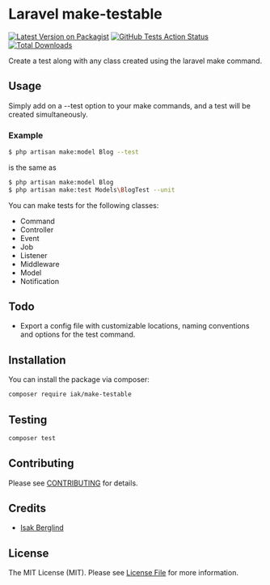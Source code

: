 # Laravel make-testable

[![Latest Version on Packagist](https://img.shields.io/packagist/v/iak/make-testable.svg?style=flat-square)](https://packagist.org/packages/iak/make-testable)
[![GitHub Tests Action Status](https://img.shields.io/github/workflow/status/iak/make-testable/Tests?label=tests)](https://github.com/iak/make-testable/actions?query=workflow%3Arun-tests+branch%3Amaster)
[![Total Downloads](https://img.shields.io/packagist/dt/iak/make-testable.svg?style=flat-square)](https://packagist.org/packages/iak/make-testable)

Create a test along with any class created using the laravel make command.

## Usage

Simply add on a --test option to your make commands, and a test will be created simultaneously.

### Example

```bash
$ php artisan make:model Blog --test
```

is the same as

```bash
$ php artisan make:model Blog
$ php artisan make:test Models\BlogTest --unit
```

You can make tests for the following classes:

* Command
* Controller
* Event
* Job
* Listener
* Middleware
* Model
* Notification

## Todo

* Export a config file with customizable locations, naming conventions and options for the test command.

## Installation

You can install the package via composer:

```bash
composer require iak/make-testable
```

## Testing

``` bash
composer test
```

## Contributing

Please see [CONTRIBUTING](.github/CONTRIBUTING.md) for details.

## Credits

- [Isak Berglind](https://github.com/iaK)

## License

The MIT License (MIT). Please see [License File](LICENSE.md) for more information.
